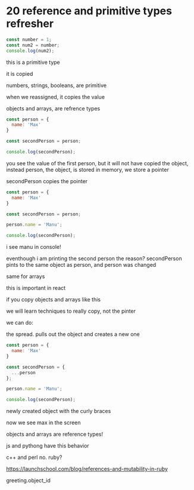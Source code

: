 # 20 reference and primitive types refresher

```js
const number = 1;
const num2 = number;
console.log(num2);
```
this is a primitive type

it is copied


numbers, strings, booleans, are primitive

when we reassigned, it copies the value

objects and arrays, are refrence types

```js
const person = {
  name: 'Max'
}

const secondPerson = person;

console.log(secondPerson);
```

you see the value of the first person, but it will not have copied the object, instead
person, the object, is stored in memory, we store a pointer

secondPerson copies the pointer

```js
const person = {
  name: 'Max'
}

const secondPerson = person;

person.name = 'Manu';

console.log(secondPerson);
```

i see manu in console!

eventhough i am printing the second person
the reason? secondPerson pints to the same object as person, and person was changed

same for arrays

this is important in react

if you copy objects and arrays like this

we will learn techniques to really copy, not the pinter

we can do:

the spread. pulls out the object and creates a new one

```js
const person = {
  name: 'Max'
}

const secondPerson = {
  ...person
};

person.name = 'Manu';

console.log(secondPerson);
```

newly created object with the curly braces

now we see max in the screen

objects and arrays are reference types!

js and pythong have this behavior

c++ and perl no. ruby?

https://launchschool.com/blog/references-and-mutability-in-ruby

greeting.object_id




























